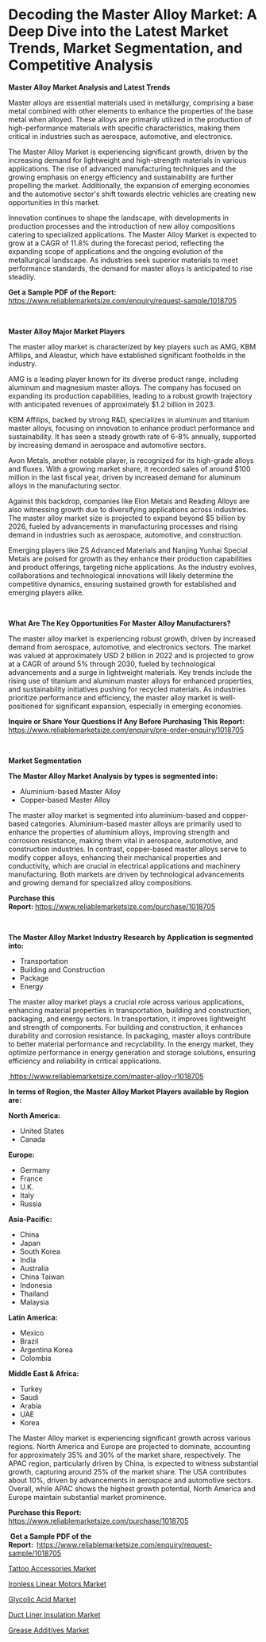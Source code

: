 <p><h1>Decoding the Master Alloy Market: A Deep Dive into the Latest Market Trends, Market Segmentation, and Competitive Analysis</h1></p><p><strong>Master Alloy Market Analysis and Latest Trends</strong></p>
<p><p>Master alloys are essential materials used in metallurgy, comprising a base metal combined with other elements to enhance the properties of the base metal when alloyed. These alloys are primarily utilized in the production of high-performance materials with specific characteristics, making them critical in industries such as aerospace, automotive, and electronics. </p><p>The Master Alloy Market is experiencing significant growth, driven by the increasing demand for lightweight and high-strength materials in various applications. The rise of advanced manufacturing techniques and the growing emphasis on energy efficiency and sustainability are further propelling the market. Additionally, the expansion of emerging economies and the automotive sector's shift towards electric vehicles are creating new opportunities in this market.</p><p>Innovation continues to shape the landscape, with developments in production processes and the introduction of new alloy compositions catering to specialized applications. The Master Alloy Market is expected to grow at a CAGR of 11.8% during the forecast period, reflecting the expanding scope of applications and the ongoing evolution of the metallurgical landscape. As industries seek superior materials to meet performance standards, the demand for master alloys is anticipated to rise steadily.</p></p>
<p><strong>Get a Sample PDF of the Report:&nbsp;</strong> <a href="https://www.reliablemarketsize.com/enquiry/request-sample/1018705">https://www.reliablemarketsize.com/enquiry/request-sample/1018705</a></p>
<p>&nbsp;</p>
<p><strong>Master Alloy Major Market Players</strong></p>
<p><p>The master alloy market is characterized by key players such as AMG, KBM Affilips, and Aleastur, which have established significant footholds in the industry. </p><p>AMG is a leading player known for its diverse product range, including aluminum and magnesium master alloys. The company has focused on expanding its production capabilities, leading to a robust growth trajectory with anticipated revenues of approximately $1.2 billion in 2023.</p><p>KBM Affilips, backed by strong R&D, specializes in aluminum and titanium master alloys, focusing on innovation to enhance product performance and sustainability. It has seen a steady growth rate of 6-8% annually, supported by increasing demand in aerospace and automotive sectors.</p><p>Avon Metals, another notable player, is recognized for its high-grade alloys and fluxes. With a growing market share, it recorded sales of around $100 million in the last fiscal year, driven by increased demand for aluminum alloys in the manufacturing sector.</p><p>Against this backdrop, companies like Elon Metals and Reading Alloys are also witnessing growth due to diversifying applications across industries. The master alloy market size is projected to expand beyond $5 billion by 2026, fueled by advancements in manufacturing processes and rising demand in industries such as aerospace, automotive, and construction.</p><p>Emerging players like ZS Advanced Materials and Nanjing Yunhai Special Metals are poised for growth as they enhance their production capabilities and product offerings, targeting niche applications. As the industry evolves, collaborations and technological innovations will likely determine the competitive dynamics, ensuring sustained growth for established and emerging players alike.</p></p>
<p>&nbsp;</p>
<p><strong>What Are The Key Opportunities For Master Alloy Manufacturers?</strong></p>
<p><p>The master alloy market is experiencing robust growth, driven by increased demand from aerospace, automotive, and electronics sectors. The market was valued at approximately USD 2 billion in 2022 and is projected to grow at a CAGR of around 5% through 2030, fueled by technological advancements and a surge in lightweight materials. Key trends include the rising use of titanium and aluminum master alloys for enhanced properties, and sustainability initiatives pushing for recycled materials. As industries prioritize performance and efficiency, the master alloy market is well-positioned for significant expansion, especially in emerging economies.</p></p>
<p><strong>Inquire or Share Your Questions If Any Before Purchasing This Report:</strong> <a href="https://www.reliablemarketsize.com/enquiry/pre-order-enquiry/1018705">https://www.reliablemarketsize.com/enquiry/pre-order-enquiry/1018705</a></p>
<p>&nbsp;</p>
<p><strong>Market Segmentation</strong></p>
<p><strong>The Master Alloy Market Analysis by types is segmented into:</strong></p>
<p><ul><li>Aluminium-based Master Alloy</li><li>Copper-based Master Alloy</li></ul></p>
<p><p>The master alloy market is segmented into aluminium-based and copper-based categories. Aluminium-based master alloys are primarily used to enhance the properties of aluminium alloys, improving strength and corrosion resistance, making them vital in aerospace, automotive, and construction industries. In contrast, copper-based master alloys serve to modify copper alloys, enhancing their mechanical properties and conductivity, which are crucial in electrical applications and machinery manufacturing. Both markets are driven by technological advancements and growing demand for specialized alloy compositions.</p></p>
<p><strong>Purchase this Report:&nbsp;</strong><a href="https://www.reliablemarketsize.com/purchase/1018705">https://www.reliablemarketsize.com/purchase/1018705</a></p>
<p>&nbsp;</p>
<p><strong>The Master Alloy Market Industry Research by Application is segmented into:</strong></p>
<p><ul><li>Transportation</li><li>Building and Construction</li><li>Package</li><li>Energy</li></ul></p>
<p><p>The master alloy market plays a crucial role across various applications, enhancing material properties in transportation, building and construction, packaging, and energy sectors. In transportation, it improves lightweight and strength of components. For building and construction, it enhances durability and corrosion resistance. In packaging, master alloys contribute to better material performance and recyclability. In the energy market, they optimize performance in energy generation and storage solutions, ensuring efficiency and reliability in critical applications.</p></p>
<p><a href="https://www.reliablemarketsize.com/master-alloy-r1018705">&nbsp;https://www.reliablemarketsize.com/master-alloy-r1018705</a></p>
<p><strong>In terms of Region, the Master Alloy Market Players available by Region are:</strong></p>
<p>
    <p> <strong> North America: </strong>
        <ul>
            <li>United States</li>
            <li>Canada</li>
        </ul>
        </p> 
    <p> <strong> Europe: </strong>
        <ul>
            <li>Germany</li>
            <li>France</li>
            <li>U.K.</li>
            <li>Italy</li>
            <li>Russia</li>
        </ul>
        </p> 
    <p> <strong> Asia-Pacific: </strong>
        <ul>
            <li>China</li>
            <li>Japan</li>
            <li>South Korea</li>
            <li>India</li>
            <li>Australia</li>
            <li>China Taiwan</li>
            <li>Indonesia</li>
            <li>Thailand</li>
            <li>Malaysia</li>
        </ul>
        </p> 
    <p> <strong> Latin America: </strong>
        <ul>
            <li>Mexico</li>
            <li>Brazil</li>
            <li>Argentina Korea</li>
            <li>Colombia</li>
        </ul>
        </p> 
    <p> <strong> Middle East & Africa: </strong>
        <ul>
            <li>Turkey</li>
            <li>Saudi</li>
            <li>Arabia</li>
            <li>UAE</li>
            <li>Korea</li>
        </ul>
    </p>
    </p>
<p><p>The Master Alloy market is experiencing significant growth across various regions. North America and Europe are projected to dominate, accounting for approximately 35% and 30% of the market share, respectively. The APAC region, particularly driven by China, is expected to witness substantial growth, capturing around 25% of the market share. The USA contributes about 10%, driven by advancements in aerospace and automotive sectors. Overall, while APAC shows the highest growth potential, North America and Europe maintain substantial market prominence.</p></p>
<p><strong>Purchase this Report: </strong><a href="https://www.reliablemarketsize.com/purchase/1018705">https://www.reliablemarketsize.com/purchase/1018705</a></p>
<p>&nbsp;<strong>Get a Sample PDF of the Report:&nbsp;&nbsp;</strong><a href="https://www.reliablemarketsize.com/enquiry/request-sample/1018705">https://www.reliablemarketsize.com/enquiry/request-sample/1018705</a></p>
<p><strong></strong></p>
<p><p><a href="https://www.linkedin.com/pulse/tattoo-accessories-market-trends-analysis-opportunities-challenges-onsif?trackingId=j4wb1qHvRROm4cggVc0uMQ%3D%3D">Tattoo Accessories Market</a></p><p><a href="https://medium.com/@chia48pjdel/the-global-ironless-linear-motors-market-is-projected-to-experience-an-annual-growth-rate-of-6-6-94756fbe45ec?postPublishedType=initial">Ironless Linear Motors Market</a></p><p><a href="https://issuu.com/reportprime-2/docs/glycolic-acid-market-size-2030.pptx_b38c3dde235ea2">Glycolic Acid Market</a></p><p><a href="https://medium.com/@jarredmertz90/the-duct-liner-insulation-market-has-grown-significantly-as-a-result-of-several-important-causes-bee8208fbcf4">Duct Liner Insulation Market</a></p><p><a href="https://issuu.com/reportprime-2/docs/grease-additives-market-size-2030.p_6fe1f47e25bfd5">Grease Additives Market</a></p></p>